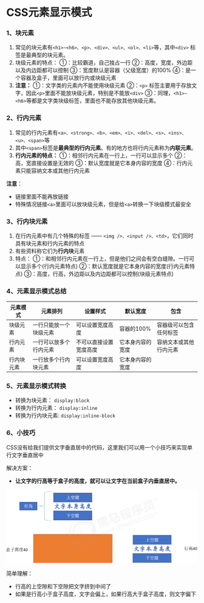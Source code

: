 # CSS元素显示模式

### 1、块元素

1. 常见的块元素有`<h1>~<h6>、<p>、<div>、<ul>、<ol>、<li>`等，其中`<div>` 标签是最典型的块元素。
2. 块级元素的特点：
   ①：比较霸道，自己独占一行
   ②：高度，宽度，外边距以及内边距都可以控制
   ③：宽度默认是容器（父级宽度）的100%
   ④：是一个容器及盒子，里面可以放行内或块级元素
3. **注意：**
   ①：文字类的元素内不能使用块级元素
   ②：`<p>` 标签主要用于存放文字，因此`<p>`里面不能放块级元素，特别是不能放`<div>`
   ③：同理，`<h1>~<h6>`等都是文字类块级标签，里面也不能存放其他块级元素。

### 2、行内元素

1. 常见的行内元素有`<a>、<strong>、<b>、<em>、<i>、<del>、<s>、<ins>、<u>、<span>`等
2. 其中`<span>`标签是**最典型的行内元素**。有的地方也将行内元素称为**内联元素**。
3. **行内元素的特点：**
   ①：相邻行内元素在一行上，一行可以显示多个
   ②：高，宽直接设置是无效的
   ③：默认宽度就是它本身内容的宽度
   ④：行内元素只能容纳文本或其他行内元素

**注意**：

* 链接里面不能再放链接
* 特殊情况链接`<a>`里面可以放块级元素，但是给`<a>`转换一下块级模式最安全

### 3、行内块元素

1. 在行内元素中有几个特殊的标签 —— `<img />、<input />、<td>`，它们同时具有块元素和行内元素的特点
2. 有些资料称它们为**行内块**元素
3. 特点：
   ①：和相邻行内元素在一行上，但是他们之间会有空白缝隙。一行可以显示多个(行内元素特点)
   ②：默认宽度就是它本身内容的宽度(行内元素特点)
   ③：高度，行高，外边距以及内边距都可以控制(块级元素特点)

### 4、元素显示模式总结

| 元素模式 | 元素排列 | 设置样式 | 默认宽度 | 包含 |
| --- | --- | --- | --- | --- |
| 块级元素 | 一行只能放一个块级元素 | 可以设置宽度高度 | 容器的100% | 容器级可以包含任何标签 |
| 行内元素 | 一行可以放多个行内元素 | 不可以直接设置宽度高度 | 它本身内容的宽度 | 容纳文本或其他行内元素 |
| 行内块元素 | 一行放多个行内块元素 | 可以设置宽度高度 | 它本身内容的宽度 |  |

### 5、元素显示模式转换

* 转换为块元素： `display:block`
* 转换为行内元素： `display:inline`
* 转换为行内块元素: `display:inline-block`

### 6、小技巧

CSS没有给我们提供文字垂直居中的代码，这里我们可以用一个小技巧来实现单行文字垂直居中

解决方案：

* **让文字的行高等于盒子的高度，就可以让文字在当前盒子内垂直居中。**

![img.png](images/css-元素显示模式.png)

简单理解：

* 行高的上空隙和下空隙把文字挤到中间了
* 如果是行高小于盒子高度，文字会偏上，如果行高大于盒子高度，则文字偏下
